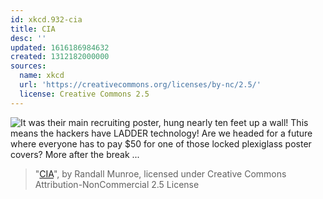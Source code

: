 ```yaml
---
id: xkcd.932-cia
title: CIA
desc: ''
updated: 1616186984632
created: 1312182000000
sources:
  name: xkcd
  url: 'https://creativecommons.org/licenses/by-nc/2.5/'
  license: Creative Commons 2.5
---
```

![It was their main recruiting poster, hung nearly ten feet up a wall! This means the hackers have LADDER technology! Are we headed for a future where everyone has to pay $50 for one of those locked plexiglass poster covers? More after the break ...](https://imgs.xkcd.com/comics/cia.png)
> "[CIA](https://xkcd.com/932/)", by Randall Munroe, licensed under Creative Commons Attribution-NonCommercial 2.5 License

